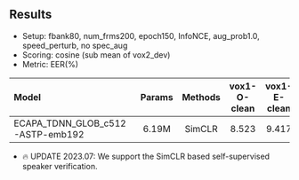 ## Results

* Setup: fbank80, num_frms200, epoch150, InfoNCE, aug_prob1.0, speed_perturb, no spec_aug
* Scoring: cosine (sub mean of vox2_dev)
* Metric: EER(%)

| Model | Params | Methods | vox1-O-clean | vox1-E-clean | vox1-H-clean |
|:------|:------:|:------------:|:------------:|:------------:|:------------:|
| ECAPA_TDNN_GLOB_c512-ASTP-emb192 | 6.19M | SimCLR | 8.523 | 9.417 | 14.907 |

* 🔥 UPDATE 2023.07: We support the SimCLR based self-supervised speaker verification.